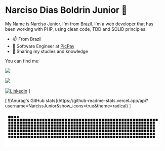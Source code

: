 # Narciso Dias Boldrin Junior 🌱

My Name is Narciso Junior. I'm from Brazil. I'm a web developer that has been working with PHP, using clean code, TDD and SOLID principles.

- 📫 From Brazil
- 🌱 Software Engineer at [PicPay](https://picpay.com/)
- 💬 Sharing my studies and knowledge

You can find me:

<div>
<a href="https://twitter.com/wtfnarciso" target="_blank"><img src="https://img.shields.io/badge/Twitter-1DA1F2?style=for-the-badge&logo=twitter&logoColor=white"></a>

<a href="https://discordapp.com/users/341064428168544257" target="_blank"><img src="https://img.shields.io/badge/Discord-7289DA?style=for-the-badge&logo=discord&logoColor=white"></a>
</div>

[
![Linkedin](https://img.shields.io/badge/LinkedIn-0077B5?style=for-the-badge&logo=linkedin&logoColor=white)](https://img.shields.io/badge/LinkedIn-0077B5?style=for-the-badge&logo=linkedin&logoColor=white)
]

<div>
[
![Anurag's GitHub stats](https://github-readme-stats.vercel.app/api?username=NarcissJunior&show_icons=true&theme=radical)
]
</div>


![Snake Animation](https://github.com/NarcissJunior/NarcissJunior/blob/output/github-contribution-grid-snake.svg)





<!--
**NarcissJunior/NarcissJunior** is a ✨ _special_ ✨ repository because its `README.md` (this file) appears on your GitHub profile.

Here are some ideas to get you started:

- 🔭 I’m currently working on ...
- 🌱 I’m currently learning ...
- 👯 I’m looking to collaborate on ...
- 🤔 I’m looking for help with ...
- 💬 Ask me about ...
- 📫 How to reach me: ...
- 😄 Pronouns: ...
- ⚡ Fun fact: ...
-->
